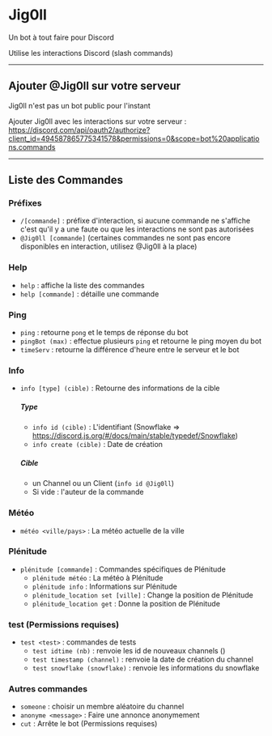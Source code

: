 # Jig0ll

Un bot à tout faire pour Discord

Utilise les interactions Discord (slash commands)

---

## Ajouter @Jig0ll sur votre serveur

Jig0ll n'est pas un bot public pour l'instant

Ajouter Jig0ll avec les interactions sur votre serveur : https://discord.com/api/oauth2/authorize?client_id=494587865775341578&permissions=0&scope=bot%20applications.commands

---


## Liste des Commandes
### Préfixes
* `/[commande]` : préfixe d'interaction, si aucune commande ne s'affiche c'est qu'il y a une faute ou que les interactions ne sont pas autorisées
* `@Jig0ll [commande]` (certaines commandes ne sont pas encore disponibles en interaction, utilisez @Jig0ll à la place)

### Help
* `help` : affiche la liste des commandes
* `help [commande]` : détaille une commande

### Ping
* `ping` : retourne `pong` et le temps de réponse du bot
* `pingBot (max)` : effectue plusieurs `ping` et retourne le ping moyen du bot
* `timeServ` : retourne la différence d'heure entre le serveur et le bot

### Info
* `info [type] (cible)` : Retourne des informations de la cible
  ##### Type
  * `info id (cible)` : L'identifiant
    (Snowflake => https://discord.js.org/#/docs/main/stable/typedef/Snowflake)
  * `info create (cible)` : Date de création
  ##### Cible
  * un Channel ou un Client (`info id @Jig0ll`)
  * Si vide : l'auteur de la commande

### Météo
* `météo <ville/pays>` : La météo actuelle de la ville

### Plénitude
* `plénitude [commande]` : Commandes spécifiques de Plénitude
  * `plénitude météo` : La météo à Plénitude
  * `plénitude info` : Informations sur Plénitude
  * `plénitude_location set [ville]` : Change la position de Plénitude
  * `plénitude_location get` : Donne la position de Plénitude


### test (Permissions requises)
* `test <test>` : commandes de tests
  * `test idtime (nb)` : renvoie les id de nouveaux channels ()
  * `test timestamp (channel)` : renvoie la date de création du channel
  * `test snowflake (snowflake)` : renvoie les informations du snowflake

### Autres commandes
* `someone` : choisir un membre aléatoire du channel
* `anonyme <message>` : Faire une annonce anonymement
* `cut` : Arrête le bot (Permissions requises)
